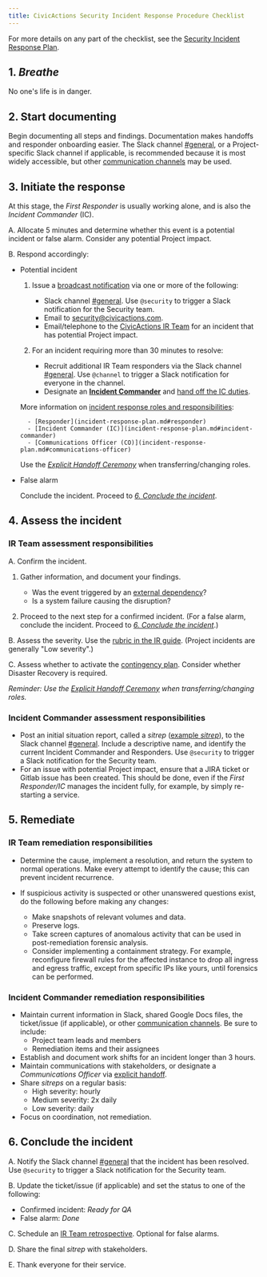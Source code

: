 ```yaml
---
title: CivicActions Security Incident Response Procedure Checklist
---
```


For more details on any part of the checklist, see the [Security Incident Response Plan](incident-response-plan.md).

## 1. _Breathe_

No one's life is in danger.

## 2. Start documenting

Begin documenting all steps and findings. Documentation makes handoffs and responder onboarding easier. The Slack channel [#general](https://civicactions.slack.com/messages/general/), or a Project-specific Slack channel if applicable, is recommended because it is most widely accessible, but other [communication channels](incident-response-plan.md#communication-channels) may be used.

## 3. Initiate the response

At this stage, the _First Responder_ is usually working alone, and is also the _Incident Commander_ (IC).

A. Allocate 5 minutes and determine whether this event is a potential incident or false alarm. Consider any potential Project impact.

B. Respond accordingly:

-   Potential incident

    1.  Issue a [broadcast notification](incident-response-plan.md#communication-channels) via one or more of the following:

        -   Slack channel [#general](https://civicactions.slack.com/messages/general/). Use `@security` to trigger a Slack notification for the Security team.
        -   Email to [security@civicactions.com](mailto:security@civicactions.com).
        -   Email/telephone to the [CivicActions IR Team](https://drive.google.com/open?id=1P9TePYm2Gkly8EjxCzA2EmlTjUIBypE7-CbCZrRN1EA) for an incident that has potential Project impact.

    2.  For an incident requiring more than 30 minutes to resolve:

        -   Recruit additional IR Team responders via the Slack channel [#general](https://civicactions.slack.com/messages/general/). Use `@channel` to trigger a Slack notification for everyone in the channel.
        -   Designate an [**Incident Commander**](incident-response-plan.md#incident-commander) and [hand off the IC duties](incident-response-plan.md#explicit-handoff-ceremony).

    More information on [incident response roles and responsibilities](incident-response-plan.md#roles-and-responsibilities):

          - [Responder](incident-response-plan.md#responder)
          - [Incident Commander (IC)](incident-response-plan.md#incident-commander)
          - [Communications Officer (CO)](incident-response-plan.md#communications-officer)

    Use the [_Explicit Handoff Ceremony_](incident-response-plan.md#explicit-handoff-ceremony) when transferring/changing roles.

-   False alarm

    Conclude the incident. Proceed to [_6. Conclude the incident_](#6-conclude-the-incident).

## 4. Assess the incident

### IR Team assessment responsibilities

A. Confirm the incident.

1. Gather information, and document your findings.

    - Was the event triggered by an [external dependency](contingency-plan.md#external-dependencies)?
    - Is a system failure causing the disruption?

2. Proceed to the next step for a confirmed incident. (For a false alarm, conclude the incident. Proceed to [_6. Conclude the incident_](#6-conclude-the-incident).)

B. Assess the severity. Use the [rubric in the IR guide](incident-response-plan.md#incident-severities). (Project incidents are generally "Low severity".)

C. Assess whether to activate the [contingency plan](contingency-plan.md). Consider whether Disaster Recovery is required.

_Reminder: Use the [Explicit Handoff Ceremony](incident-response-plan.md#explicit-handoff-ceremony) when transferring/changing roles._

### Incident Commander assessment responsibilities

-   Post an initial situation report, called a _sitrep_ ([example _sitrep_](incident-response-plan.md#4-assess-the-incident)), to the Slack channel [#general](https://civicactions.slack.com/messages/general/). Include a descriptive name, and identify the current Incident Commander and Responders. Use `@security` to trigger a Slack notification for the Security team.
-   For an issue with potential Project impact, ensure that a JIRA ticket or Gitlab issue has been created. This should be done, even if the _First Responder/IC_ manages the incident fully, for example, by simply re-starting a service.

## 5. Remediate

### IR Team remediation responsibilities

-   Determine the cause, implement a resolution, and return the system to normal operations. Make every attempt to identify the cause; this can prevent incident recurrence.

-   If suspicious activity is suspected or other unanswered questions exist, do the following before making any changes:

    -   Make snapshots of relevant volumes and data.
    -   Preserve logs.
    -   Take screen captures of anomalous activity that can be used in post-remediation forensic analysis.
    -   Consider implementing a containment strategy. For example, reconfigure firewall rules for the affected instance to drop all ingress and egress traffic, except from specific IPs like yours, until forensics can be performed.

### Incident Commander remediation responsibilities

-   Maintain current information in Slack, shared Google Docs files, the ticket/issue (if applicable), or other [communication channels](incident-response-plan.md#communication-channels). Be sure to include:
    -   Project team leads and members
    -   Remediation items and their assignees
-   Establish and document work shifts for an incident longer than 3 hours.
-   Maintain communications with stakeholders, or designate a _Communications Officer_ via [explicit handoff](incident-response-plan.md#explicit-handoff-ceremony).
-   Share _sitreps_ on a regular basis:
    -   High severity: hourly
    -   Medium severity: 2x daily
    -   Low severity: daily
-   Focus on coordination, not remediation.

## 6. Conclude the incident

A. Notify the Slack channel [#general](https://civicactions.slack.com/messages/general/) that the incident has been resolved. Use `@security` to trigger a Slack notification for the Security team.

B. Update the ticket/issue (if applicable) and set the status to one of the following:

-   Confirmed incident: _Ready for QA_
-   False alarm: _Done_

C. Schedule an [IR Team retrospective](incident-response-plan.md#conducting-a-retrospective). Optional for false alarms.

D. Share the final _sitrep_ with stakeholders.

E. Thank everyone for their service.
